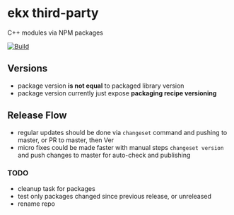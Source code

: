 # ekx third-party

C++ modules via NPM packages

[![Build](https://github.com/highduck/npm-deps/actions/workflows/build.yml/badge.svg)](https://github.com/highduck/npm-deps/actions/workflows/build.yml)

## Versions

- package version **is not equal** to packaged library version
- package version currently just expose **packaging recipe versioning**

## Release Flow

- regular updates should be done via `changeset` command and pushing to master, or PR to master, then Ver
- micro fixes could be made faster with manual steps `changeset version` and push changes to master for auto-check and publishing

### TODO

- cleanup task for packages
- test only packages changed since previous release, or unreleased
- rename repo
